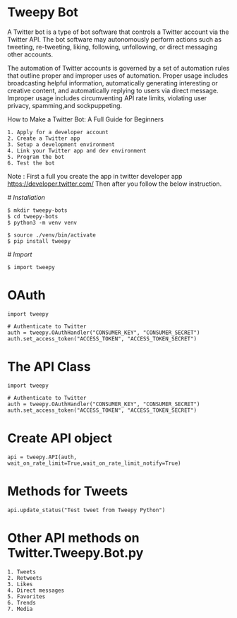 # Tweepy Bot
   A Twitter bot is a type of bot software that controls a Twitter account via the Twitter API. The bot software may autonomously perform actions such as tweeting, re-tweeting, liking, following, unfollowing, or direct messaging other accounts. 
     
   The automation of Twitter accounts is governed by a set of automation rules that outline proper and improper uses of automation. Proper usage includes broadcasting helpful information, automatically generating interesting or creative content, and automatically replying to users via direct message. Improper usage includes circumventing API rate limits, violating user privacy, spamming,and sockpuppeting.

How to Make a Twitter Bot: A Full Guide for Beginners

    1. Apply for a developer account
    2. Create a Twitter app
    3. Setup a development environment
    4. Link your Twitter app and dev environment
    5. Program the bot
    6. Test the bot
    
Note : First a full you create the app in twitter developer app https://developer.twitter.com/
       Then after you follow the below instruction.

 *# Installation*

    $ mkdir tweepy-bots
    $ cd tweepy-bots
    $ python3 -m venv venv
    
    $ source ./venv/bin/activate
    $ pip install tweepy
    
*# Import*
      
    $ import tweepy


# OAuth
      
    import tweepy

    # Authenticate to Twitter
    auth = tweepy.OAuthHandler("CONSUMER_KEY", "CONSUMER_SECRET")
    auth.set_access_token("ACCESS_TOKEN", "ACCESS_TOKEN_SECRET")
 
# The API Class
      
    import tweepy

    # Authenticate to Twitter
    auth = tweepy.OAuthHandler("CONSUMER_KEY", "CONSUMER_SECRET")
    auth.set_access_token("ACCESS_TOKEN", "ACCESS_TOKEN_SECRET")

# Create API object

    api = tweepy.API(auth, wait_on_rate_limit=True,wait_on_rate_limit_notify=True)
    
# Methods for Tweets

    api.update_status("Test tweet from Tweepy Python")
    
# Other API methods on Twitter.Tweepy.Bot.py

    1. Tweets
    2. Retweets
    3. Likes
    4. Direct messages
    5. Favorites
    6. Trends
    7. Media
